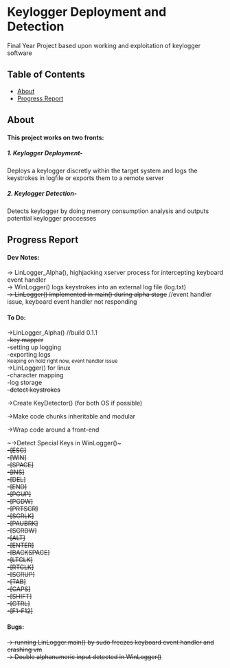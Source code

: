 # Keylogger Deployment and Detection
Final Year Project based upon working and exploitation of keylogger software

## Table of Contents

- [About](#about)
- [Progress Report](#progress)


## About <a name = "about"></a>

#### This project works on two fronts:
##### 1. Keylogger Deployment-
Deploys a keylogger discretly within the target system and logs the keystrokes in logfile or exports them to a remote server
            
##### 2. Keylogger Detection-
Detects keylogger by doing memory consumption analysis and outputs potential keylogger proccesses


## Progress Report <a name = "progress"></a>

#### Dev Notes:
-> LinLogger_Alpha(), highjacking xserver process for intercepting keyboard event handler                    
-> WinLogger() logs keystrokes into an external log file (log.txt)                  
~~-> LinLogger() implemented in main() during alpha stage~~ //event handler issue, keyboard event handler not responding                          


#### To Do:                   
->LinLogger_Alpha() //build 0.1.1                                       
            ~~-key mapper~~                        
            -setting up logging                                             
            -exporting logs                                                                   
<sup>Keeping on hold right now, event handler issue</sup>                             
->LinLogger() for linux                
            -character mapping           
            -log storage      
            ~~-detect keystrokes~~              

->Create KeyDetector() (for both OS if possible)            

->Make code chunks inheritable and modular      

->Wrap code around a front-end      

~->Detect Special Keys in WinLogger()~               
            ~~-[ESC]~~          
            ~~-[WIN]~~          
            ~~-[SPACE]~~      
            ~~-[INS]~~         
            ~~-[DEL]~~         
            ~~-[END]~~        
            ~~-[PGUP]~~        
            ~~-[PGDW]~~       
            ~~-[PRTSCR]~~   
            ~~-[SCRLK]~~                
            ~~-[PAUBRK]~~    
            ~~-[SCRDW]~~                
            ~~-[ALT]~~              
            ~~-[ENTER]~~                    
            ~~-[BACKSPACE]~~              
            ~~-[LTCLK]~~                     
            ~~-[RTCLK]~~                     
            ~~-[SCRUP]~~                     
            ~~-[TAB]~~              
            ~~-[CAPS]~~                         
            ~~-[SHIFT]~~                       
            ~~-[CTRL]~~                             
            ~~-[F1-F12]~~              
#### Bugs:
~~-> running LinLogger.main() by sudo freezes keyboard event handler and crashing vm~~                               
~~-> Double alphanumeric input detected in WinLogger()~~  
